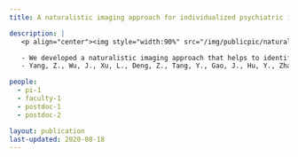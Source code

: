 ```yaml
---
title: A naturalistic imaging approach for individualized psychiatric imaging

description: |
   <p align="center"><img style="width:90%" src="/img/publicpic/natural_indiv_psy_imag.png"></p>

   - We developed a naturalistic imaging approach that helps to identify schizophrenia patients when they watch a movie in an MRI scan. This approach does not assume a common brain response of patients and, therefore, it is suitable for psychiatric applications where biological heterogeneity is a significant issue.
   - Yang, Z., Wu, J., Xu, L., Deng, Z., Tang, Y., Gao, J., Hu, Y., Zhang, Y., Qin, S., Li, C., Wang, J., 2019. Individualized psychiatric imaging based on inter-subject neural synchronization in movie watching. Neuroimage. [full text](https://doi.org/10.1016/j.neuroimage.2019.116227)

people:
  - pi-1
  - faculty-1
  - postdoc-1
  - postdoc-2

layout: publication
last-updated: 2020-08-18
---
```

